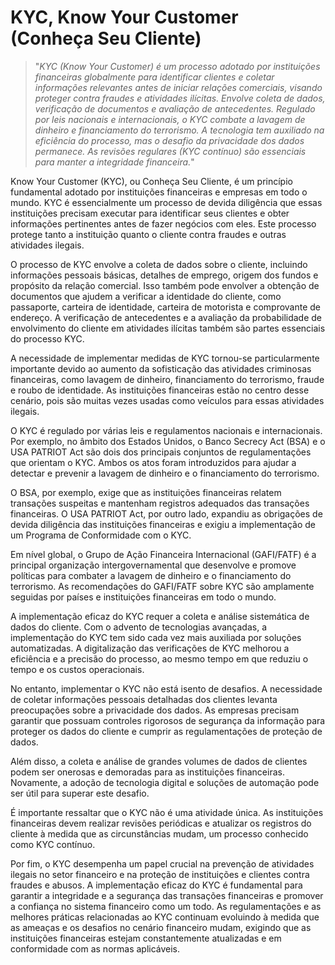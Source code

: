 # KYC, Know Your Customer (Conheça Seu Cliente)

>"*KYC (Know Your Customer) é um processo adotado por instituições financeiras globalmente para identificar clientes e coletar informações relevantes antes de iniciar relações comerciais, visando proteger contra fraudes e atividades ilícitas. Envolve coleta de dados, verificação de documentos e avaliação de antecedentes. Regulado por leis nacionais e internacionais, o KYC combate a lavagem de dinheiro e financiamento do terrorismo. A tecnologia tem auxiliado na eficiência do processo, mas o desafio da privacidade dos dados permanece. As revisões regulares (KYC contínuo) são essenciais para manter a integridade financeira.*"

Know Your Customer (KYC), ou Conheça Seu Cliente, é um princípio fundamental adotado por instituições financeiras e empresas em todo o mundo. KYC é essencialmente um processo de devida diligência que essas instituições precisam executar para identificar seus clientes e obter informações pertinentes antes de fazer negócios com eles. Este processo protege tanto a instituição quanto o cliente contra fraudes e outras atividades ilegais.

O processo de KYC envolve a coleta de dados sobre o cliente, incluindo informações pessoais básicas, detalhes de emprego, origem dos fundos e propósito da relação comercial. Isso também pode envolver a obtenção de documentos que ajudem a verificar a identidade do cliente, como passaporte, carteira de identidade, carteira de motorista e comprovante de endereço. A verificação de antecedentes e a avaliação da probabilidade de envolvimento do cliente em atividades ilícitas também são partes essenciais do processo KYC.

A necessidade de implementar medidas de KYC tornou-se particularmente importante devido ao aumento da sofisticação das atividades criminosas financeiras, como lavagem de dinheiro, financiamento do terrorismo, fraude e roubo de identidade. As instituições financeiras estão no centro desse cenário, pois são muitas vezes usadas como veículos para essas atividades ilegais.

O KYC é regulado por várias leis e regulamentos nacionais e internacionais. Por exemplo, no âmbito dos Estados Unidos, o Banco Secrecy Act (BSA) e o USA PATRIOT Act são dois dos principais conjuntos de regulamentações que orientam o KYC. Ambos os atos foram introduzidos para ajudar a detectar e prevenir a lavagem de dinheiro e o financiamento do terrorismo.

O BSA, por exemplo, exige que as instituições financeiras relatem transações suspeitas e mantenham registros adequados das transações financeiras. O USA PATRIOT Act, por outro lado, expandiu as obrigações de devida diligência das instituições financeiras e exigiu a implementação de um Programa de Conformidade com o KYC.

Em nível global, o Grupo de Ação Financeira Internacional (GAFI/FATF) é a principal organização intergovernamental que desenvolve e promove políticas para combater a lavagem de dinheiro e o financiamento do terrorismo. As recomendações do GAFI/FATF sobre KYC são amplamente seguidas por países e instituições financeiras em todo o mundo.

A implementação eficaz do KYC requer a coleta e análise sistemática de dados do cliente. Com o advento de tecnologias avançadas, a implementação do KYC tem sido cada vez mais auxiliada por soluções automatizadas. A digitalização das verificações de KYC melhorou a eficiência e a precisão do processo, ao mesmo tempo em que reduziu o tempo e os custos operacionais.

No entanto, implementar o KYC não está isento de desafios. A necessidade de coletar informações pessoais detalhadas dos clientes levanta preocupações sobre a privacidade dos dados. As empresas precisam garantir que possuam controles rigorosos de segurança da informação para proteger os dados do cliente e cumprir as regulamentações de proteção de dados.

Além disso, a coleta e análise de grandes volumes de dados de clientes podem ser onerosas e demoradas para as instituições financeiras. Novamente, a adoção de tecnologia digital e soluções de automação pode ser útil para superar este desafio.

É importante ressaltar que o KYC não é uma atividade única. As instituições financeiras devem realizar revisões periódicas e atualizar os registros do cliente à medida que as circunstâncias mudam, um processo conhecido como KYC contínuo.

Por fim, o KYC desempenha um papel crucial na prevenção de atividades ilegais no setor financeiro e na proteção de instituições e clientes contra fraudes e abusos. A implementação eficaz do KYC é fundamental para garantir a integridade e a segurança das transações financeiras e promover a confiança no sistema financeiro como um todo. As regulamentações e as melhores práticas relacionadas ao KYC continuam evoluindo à medida que as ameaças e os desafios no cenário financeiro mudam, exigindo que as instituições financeiras estejam constantemente atualizadas e em conformidade com as normas aplicáveis.